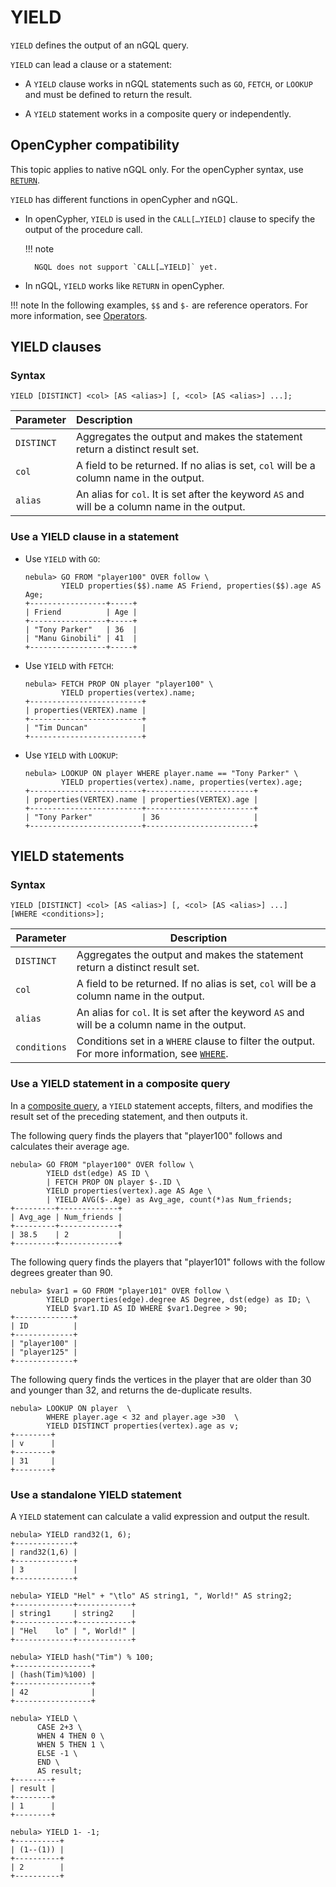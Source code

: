 # YIELD

`YIELD` defines the output of an nGQL query.

`YIELD` can lead a clause or a statement:

* A `YIELD` clause works in nGQL statements such as `GO`, `FETCH`, or `LOOKUP` and must be defined to return the result.

* A `YIELD` statement works in a composite query or independently.

## OpenCypher compatibility

This topic applies to native nGQL only. For the openCypher syntax, use [`RETURN`](return.md).

`YIELD` has different functions in openCypher and nGQL.

* In openCypher, `YIELD` is used in the `CALL[…YIELD]` clause to specify the output of the procedure call.

  !!! note

        NGQL does not support `CALL[…YIELD]` yet.

* In nGQL, `YIELD` works like `RETURN` in openCypher.

!!! note
    In the following examples, `$$` and `$-` are reference operators. For more information, see [Operators](../5.operators/5.property-reference.md).

## YIELD clauses

### Syntax

```ngql
YIELD [DISTINCT] <col> [AS <alias>] [, <col> [AS <alias>] ...];
```

| Parameter  | Description                                                                                   |
| :---       | :---                                                                                          |
| `DISTINCT` | Aggregates the output and makes the statement return a distinct result set.                   |
| `col`      | A field to be returned. If no alias is set, `col` will be a column name in the output.        |
| `alias`    | An alias for `col`. It is set after the keyword `AS` and will be a column name in the output. |

### Use a YIELD clause in a statement

* Use `YIELD` with `GO`:

    ```ngql
    nebula> GO FROM "player100" OVER follow \
            YIELD properties($$).name AS Friend, properties($$).age AS Age;
    +-----------------+-----+
    | Friend          | Age |
    +-----------------+-----+
    | "Tony Parker"   | 36  |
    | "Manu Ginobili" | 41  |
    +-----------------+-----+
    ```

* Use `YIELD` with `FETCH`:

    ```ngql
    nebula> FETCH PROP ON player "player100" \
            YIELD properties(vertex).name;
    +-------------------------+
    | properties(VERTEX).name |
    +-------------------------+
    | "Tim Duncan"            |
    +-------------------------+
    ```

* Use `YIELD` with `LOOKUP`:

    ```ngql
    nebula> LOOKUP ON player WHERE player.name == "Tony Parker" \
            YIELD properties(vertex).name, properties(vertex).age;
    +-------------------------+------------------------+
    | properties(VERTEX).name | properties(VERTEX).age |
    +-------------------------+------------------------+
    | "Tony Parker"           | 36                     |
    +-------------------------+------------------------+
    ```

## YIELD statements

### Syntax

```ngql
YIELD [DISTINCT] <col> [AS <alias>] [, <col> [AS <alias>] ...]
[WHERE <conditions>];
```

| Parameter    | Description                                                                                             |
|--------------|---------------------------------------------------------------------------------------------------------|
| `DISTINCT`   | Aggregates the output and makes the statement return a distinct result set.                             |
| `col`        | A field to be returned. If no alias is set, `col` will be a column name in the output.                  |
| `alias`      | An alias for `col`. It is set after the keyword `AS` and will be a column name in the output.           |
| `conditions` | Conditions set in a `WHERE` clause to filter the output. For more information, see [`WHERE`](where.md). |

### Use a YIELD statement in a composite query

In a [composite query](../4.variable-and-composite-queries/1.composite-queries.md), a `YIELD` statement accepts, filters, and modifies the result set of the preceding statement, and then outputs it.

The following query finds the players that "player100" follows and calculates their average age.

```ngql
nebula> GO FROM "player100" OVER follow \
        YIELD dst(edge) AS ID \
        | FETCH PROP ON player $-.ID \
        YIELD properties(vertex).age AS Age \
        | YIELD AVG($-.Age) as Avg_age, count(*)as Num_friends;
+---------+-------------+
| Avg_age | Num_friends |
+---------+-------------+
| 38.5    | 2           |
+---------+-------------+
```

The following query finds the players that "player101" follows with the follow degrees greater than 90.

```ngql
nebula> $var1 = GO FROM "player101" OVER follow \
        YIELD properties(edge).degree AS Degree, dst(edge) as ID; \
        YIELD $var1.ID AS ID WHERE $var1.Degree > 90;
+-------------+
| ID          |
+-------------+
| "player100" |
| "player125" |
+-------------+
```

The following query finds the vertices in the player that are older than 30 and younger than 32, and returns the de-duplicate results.

```ngql
nebula> LOOKUP ON player  \
        WHERE player.age < 32 and player.age >30  \
        YIELD DISTINCT properties(vertex).age as v;
+--------+
| v      |
+--------+
| 31     |
+--------+
```

### Use a standalone YIELD statement

A `YIELD` statement can calculate a valid expression and output the result.

```ngql
nebula> YIELD rand32(1, 6);
+-------------+
| rand32(1,6) |
+-------------+
| 3           |
+-------------+

nebula> YIELD "Hel" + "\tlo" AS string1, ", World!" AS string2;
+-------------+------------+
| string1     | string2    |
+-------------+------------+
| "Hel    lo" | ", World!" |
+-------------+------------+

nebula> YIELD hash("Tim") % 100;
+-----------------+
| (hash(Tim)%100) |
+-----------------+
| 42              |
+-----------------+

nebula> YIELD \
      CASE 2+3 \
      WHEN 4 THEN 0 \
      WHEN 5 THEN 1 \
      ELSE -1 \
      END \
      AS result;
+--------+
| result |
+--------+
| 1      |
+--------+

nebula> YIELD 1- -1;
+----------+
| (1--(1)) |
+----------+
| 2        |
+----------+
```
